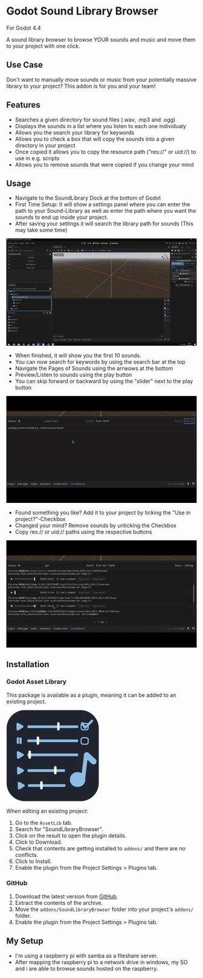 # Godot Sound Library Browser
For Godot 4.4

A sound library browser to browse YOUR sounds and music and move them to your project with one click.


## Use Case
Don't want to manually move sounds or music from your potentially massive library to your project? This addon is for you and your team!


## Features
- Searches a given directory for sound files (.wav, .mp3 and .ogg)
- Displays the sounds in a list where you listen to each one individualy
- Allows you the search your library for keywords
- Allows you to check a box that will copy the sounds into a given directory in your project
- Once copied it allows you to copy the resource path ("res://" or uid://) to use in e.g. scripts
- Allows you to remove sounds that were copied if you change your mind


## Usage
- Navigate to the SoundLibrary Dock at the bottom of Godot
- First Time Setup: It will show a settings panel where you can enter the path to your Sound-Library as well as enter the path where you want the sounds to end up inside your project.
- After saving your settings it will search the library path for sounds (This may take some time)

![Initial Setup](/usage/SoundLibraryBrowserPluginSetup.gif)

- When finished, it will show you the first 10 sounds.
- You can now search for keywords by using the search bar at the top
- Navigate the Pages of Sounds using the arrwows at the bottom
- Preview/Listen to sounds using the play button
- You can skip forward or backward by using the "slider" next to the play button

![Search and play](/usage/SoundLibraryBrowserPluginSearchAndPlay.gif)

- Found something you like? Add it to your project by ticking the "Use in project?"-Checkbox
- Changed your mind? Remove sounds by unticking the Checkbox
- Copy res:// or uid:// paths using the respective buttons

![Add or remove](/usage/SoundLibraryBrowserPluginAddAndRemove.gif)

## Installation

### Godot Asset Library
This package is available as a plugin, meaning it can be added to an existing project. 

![Package Icon](/icon.png)

When editing an existing project:

1.  Go to the `AssetLib` tab.
2.  Search for "SoundLibraryBrowser".
3.  Click on the result to open the plugin details.
4.  Click to Download.
5.  Check that contents are getting installed to `addons/` and there are no conflicts.
6.  Click to Install.
8.  Enable the plugin from the Project Settings > Plugins tab.


### GitHub
1.  Download the latest version from [GitHub](https://github.com/RustyPrime/GodotSoundLibraryBrowser/releases/latest).  
2.  Extract the contents of the archive.
3.  Move the `addons/SoundLibraryBrowser` folder into your project's `addons/` folder.  
5.  Enable the plugin from the Project Settings > Plugins tab.  



## My Setup
- I'm using a raspberry pi with samba as a fileshare server.
- After mapping the raspberry pi to a network drive in windows, my SO and i are able to browse sounds hosted on the raspberry.
 
